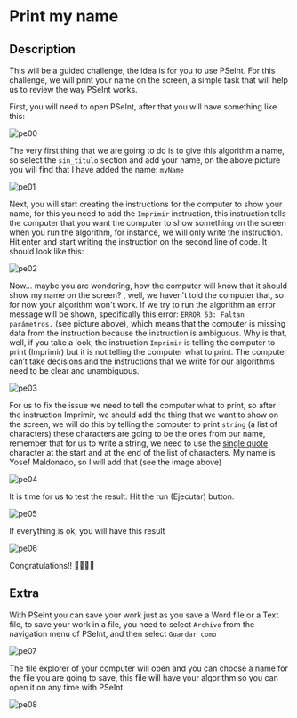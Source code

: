 # Print my name

## Description

This will be a guided challenge, the idea is for you to use PSeInt. For this challenge, we will print your name on the screen, a simple task that will help us to review the way PSeInt works.

First, you will need to open PSeInt, after that you will have something like this:

![pe00](../../../assets/PE00.png 'pe00')

The very first thing that we are going to do is to give this algorithm a name, so select the `sin_titulo` section and add your name, on the above picture you will find that I have added the name: `myName`

![pe01](../../../assets/PE01.png 'pe01')

Next, you will start creating the instructions for the computer to show your name, for this you need to add the `Imprimir` instruction, this instruction tells the computer that you want the computer to show something on the screen when you run the algorithm, for instance, we will only write the instruction. Hit enter and start writing the instruction on the second line of code.
It should look like this:

![pe02](../../../assets/PE02.png 'pe02')

Now… maybe you are wondering, how the computer will know that it should show my name on the screen? , well, we haven't told the computer that, so for now your algorithm won't work. If we try to run the algorithm an error message will be shown, specifically this error: `ERROR 53: Faltan parámetros.` (see picture above), which means that the computer is missing data from the instruction because the instruction is ambiguous. Why is that, well, if you take a look, the instruction `Imprimir` is telling the computer to print (Imprimir) but it is not telling the computer what to print. The computer can’t take decisions and the instructions that we write for our algorithms need to be clear and unambiguous.

![pe03](../../../assets/PE03.png 'pe03')

For us to fix the issue we need to tell the computer what to print, so after the instruction Imprimir, we should add the thing that we want to show on the screen, we will do this by telling the computer to print `string` (a list of characters) these characters are going to be the ones from our name, remember that for us to write a string, we need to use the [single quote](https://www.computerhope.com/jargon/s/singquot.htm) character at the start and at the end of the list of characters. My name is Yosef Maldonado, so I will add that (see the image above)

![pe04](../../../assets/PE04.png 'pe04')

It is time for us to test the result. Hit the run (Ejecutar) button.

![pe05](../../../assets/PE05.png 'pe05')

If everything is ok, you will have this result

![pe06](../../../assets/PE06.png 'pe06')

Congratulations!! 🥳🎈🍾🎇

## Extra

With PSeInt you can save your work just as you save a Word file or a Text file, to save your work in a file, you need to select `Archivo` from the navigation menu of PSeInt, and then select `Guardar como`

![pe07](../../../assets/PE07.png 'pe07')

The file explorer of your computer will open and you can choose a name for the file you are going to save, this file will have your algorithm so you can open it on any time with PSeInt

![pe08](../../../assets/PE08.png 'pe08')
